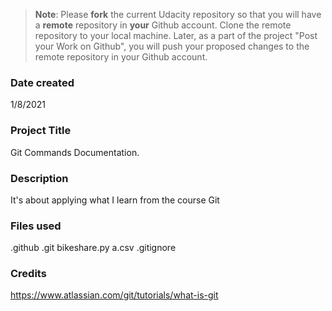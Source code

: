 >**Note**: Please **fork** the current Udacity repository so that you will have a **remote** repository in **your** Github account. Clone the remote repository to your local machine. Later, as a part of the project "Post your Work on Github", you will push your proposed changes to the remote repository in your Github account.

### Date created
1/8/2021
### Project Title
Git Commands Documentation.

### Description
It's about applying what I learn from the course Git

### Files used
.github
.git
bikeshare.py
a.csv
.gitignore


### Credits
https://www.atlassian.com/git/tutorials/what-is-git

